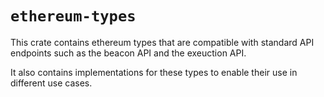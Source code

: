 # `ethereum-types`

This crate contains ethereum types that are compatible with standard API endpoints such as the beacon API and the exeuction API. 

It also contains implementations for these types to enable their use in different use cases.
